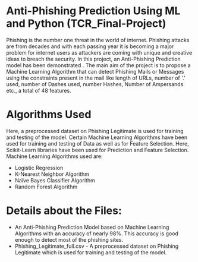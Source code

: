 # Anti-Phishing Prediction Using ML and Python (TCR_Final-Project)

Phishing is the number one threat in the world of internet. Phishing attacks are from decades and with each passing year it is becoming a major problem for internet users as attackers are coming with unique and creative ideas to breach the security. In this project, an Anti-Phishing Prediction model has been demonstrated .
The main aim of the project is to propose a Machine Learning Algorithm that can detect Phishing Mails or Messages using the constraints present in the mail like length of URLs, number of '.' used, number of Dashes used, number Hashes, Number of Ampersands etc., a total of 48 features.

# Algorithms Used
Here, a preprocessed dataset on Phishing Legitimate is used for training and testing of the model. Certain Machine Learning Algorithms have been used for training and testing of Data as well as for Feature Selection. Here, Scikit-Learn libraries have been used for Prediction and Feature Selection.
Machine Learning Algorithms used are:
* Logistic Regression
* K-Nearest Neighbor Algorithm
* Naïve Bayes Classifier Algorithm
* Random Forest Algorithm

# Details about the Files:
* An Anti-Phishing Prediction Model based on Machine Learning Algorithms with an accuracy of nearly 98%. This accuracy is good enough to detect most of the phishing sites.
* Phishing_Legitimate_full.csv - A preprocessed dataset on Phishing Legitimate which is used for training and testing of the model.
